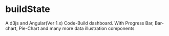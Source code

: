 # buildState
A d3js and Angular(Ver 1.x) Code-Build dashboard. With Progress Bar, Bar-chart, Pie-Chart and many more data illustration components
